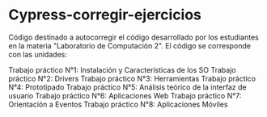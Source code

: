 # Cypress-corregir-ejercicios
Código destinado a autocorregir el código desarrollado por los estudiantes en la materia "Laboratorio de Computación 2".
El código se corresponde con las unidades:

Trabajo práctico N°1: Instalación y Características de los SO
Trabajo práctico N°2: Drivers
Trabajo práctico N°3: Herramientas
Trabajo práctico N°4: Prototipado
Trabajo práctico N°5: Análisis teórico de la interfaz de usuario
Trabajo práctico N°6: Aplicaciones Web
Trabajo práctico N°7: Orientación a Eventos
Trabajo práctico N°8: Aplicaciones Móviles
